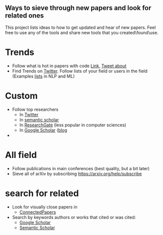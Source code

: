 ## Ways to sieve through new papers and look for related ones

This project lists ideas to how to get updated and hear of new papers. Feel free to use any of the tools and share new tools that you created\found\use.

# Trends
- Follow what is hot in papers with code [Link](https://paperswithcode.com/top-social?num_days=30),  [Tweet about](https://twitter.com/omarsar0/status/1483045014800318468?s=20)
- Find Trends on [Twitter](https://twitter.com). Follow lists of your field or users in the field (Examples [lists](https://twitter.com/LChoshen/lists/memberships) in NLP and ML)

# Custom
 - Follow top researchers
     -  In [Twitter](https://twitter.com)
     -  In [semantic scholar](https://www.semanticscholar.org/me/recommendations)
     -  In [ResearchGate](https://www.researchgate.net/) (less popular in computer sciences)
     -  In [Google Scholar](https://scholar.google.com/intl/en/scholar/citations.html) ([blog](https://scholar.googleblog.com/2017/10/follow-related-research-for-key-authors.html#:~:text=To%20follow%20related%20research%20for,you%20as%20an%20email%20alert.) 
 -  
# All field
 - Follow publications in main conferences (best quality, but a bit later)
 - Sieve all of arXiv by subscribing https://arxiv.org/help/subscribe 

# search for related
  - Look for visually close papers in
    -  [ConnectedPapers](https://www.connectedpapers.com/)
  - Search by keywords authors or works that cited or was cited:
    -  [Google Scholar](https://scholar.google.com/)
    -  [Semantic Scholar](https://www.semanticscholar.org)
